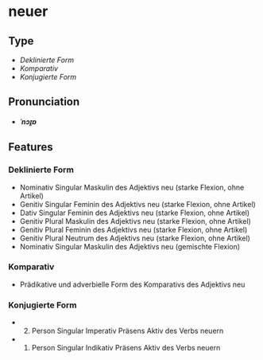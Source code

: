 # neuer
## Type
- _Deklinierte Form_
- _Komparativ_
- _Konjugierte Form_
## Pronunciation
- **_ˈnɔɪ̯ɐ_**
## Features
### Deklinierte Form
- Nominativ Singular Maskulin des Adjektivs neu (starke Flexion, ohne Artikel)
- Genitiv Singular Feminin des Adjektivs neu (starke Flexion, ohne Artikel)
- Dativ Singular Feminin des Adjektivs neu (starke Flexion, ohne Artikel)
- Genitiv Plural Maskulin des Adjektivs neu (starke Flexion, ohne Artikel)
- Genitiv Plural Feminin des Adjektivs neu (starke Flexion, ohne Artikel)
- Genitiv Plural Neutrum des Adjektivs neu (starke Flexion, ohne Artikel)
- Nominativ Singular Maskulin des Adjektivs neu (gemischte Flexion)
### Komparativ
- Prädikative und adverbielle Form des Komparativs des Adjektivs neu
### Konjugierte Form
- 2. Person Singular Imperativ Präsens Aktiv des Verbs neuern
- 1. Person Singular Indikativ Präsens Aktiv des Verbs neuern
